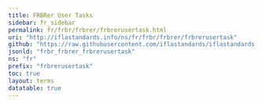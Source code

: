 ```yaml
---
title: FRBRer User Tasks
sidebar: fr_sidebar
permalink: fr/frbr/frbrer/frbrerusertask.html
uri: "http://iflastandards.info/ns/fr/frbr/frbrer/frbrerusertask"
github: "https://raw.githubusercontent.com/iflastandards/iflastandards.info/master/jsonld/ns/fr/frbr/frbrer/frbrerusertask.jsonld"
jsonld: "frbr_frbrer_frbrerusertask"
ns: "fr"
prefix: "frbrerusertask"
toc: true
layout: terms
datatable: true
---
```

